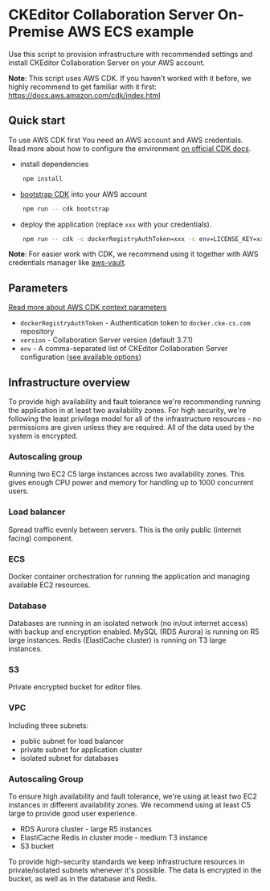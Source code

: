# CKEditor Collaboration Server On-Premise AWS ECS example

Use this script to provision infrastructure with recommended settings and install CKEditor Collaboration Server on your AWS account.

**Note**:
This script uses AWS CDK. If you haven't worked with it before, we highly recommend to get familiar with it first:
https://docs.aws.amazon.com/cdk/index.html

## Quick start

To use AWS CDK first You need an AWS account and AWS credentials. Read more about how to configure the environment [on official CDK docs](https://docs.aws.amazon.com/cdk/latest/guide/work-with.html).

- install dependencies
```bash
	npm install
```

- [bootstrap CDK](https://docs.aws.amazon.com/cdk/latest/guide/bootstrapping.html) into your AWS account
```bash
	npm run -- cdk bootstrap
```

- deploy the application (replace `xxx` with your credentials).
```bash
	npm run -- cdk -c dockerRegistryAuthToken=xxx -c env=LICENSE_KEY=xxx,ENVIRONMENTS_MANAGEMENT_SECRET_KEY=xxx
```

**Note**:
For easier work with CDK, we recommend using it together with AWS credentials manager like [aws-vault](https://github.com/99designs/aws-vault).

## Parameters
[Read more about AWS CDK context parameters](https://docs.aws.amazon.com/cdk/latest/guide/context.html)

- `dockerRegistryAuthToken` - Authentication token to `docker.cke-cs.com` repository
- `version` - Collaboration Server version (default 3.7.1)
- `env` - A comma-separated list of CKEditor Collaboration Server configuration ([see available options](https://ckeditor.com/docs/cs/latest/onpremises/cs-onpremises/installation/docker.html#docker-container-environment-variables))

## Infrastructure overview

To provide high availability and fault tolerance we're recommending running the application in at least two availability zones. For high security, we're following the least privilege model for all of the infrastructure resources - no permissions are given unless they are required. All of the data used by the system is encrypted.

### Autoscaling group
Running two EC2 C5 large instances across two availability zones. This gives enough CPU power and memory for handling up to 1000 concurrent users.

### Load balancer
Spread traffic evenly between servers. This is the only public (internet facing) component.

### ECS
Docker container orchestration for running the application and managing available EC2 resources.

### Database
Databases are running in an isolated network (no in/out internet access) with backup and encryption enabled.
MySQL (RDS Aurora) is running on R5 large instances.
Redis (ElastiCache cluster) is running on T3 large instances.

### S3
Private encrypted bucket for editor files.

### VPC
Including three subnets:

- public subnet for load balancer
- private subnet for application cluster
- isolated subnet for databases

### Autoscaling Group
To ensure high availability and fault tolerance, we're using at least two EC2 instances in different availability zones. We recommend using at least C5 large to provide good user experience.

- RDS Aurora cluster - large R5 instances
- ElastiCache Redis in cluster mode - medium T3 instance
- S3 bucket

To provide high-security standards we keep infrastructure resources in private/isolated subnets whenever it's possible. The data is encrypted in the bucket, as well as in the database and Redis.
